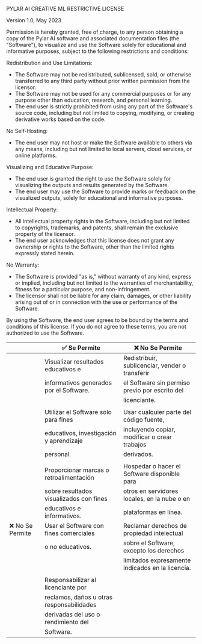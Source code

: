 PYLAR AI CREATIVE ML RESTRICTIVE LICENSE

Version 1.0, May 2023

Permission is hereby granted, free of charge, to any person obtaining a copy of the Pylar AI software and associated documentation files (the "Software"), to visualize and use the Software solely for educational and informative purposes, subject to the following restrictions and conditions:

Redistribution and Use Limitations:
 - The Software may not be redistributed, sublicensed, sold, or otherwise transferred to any third party without prior written permission from the licensor.
 - The Software may not be used for any commercial purposes or for any purpose other than education, research, and personal learning.
 - The end user is strictly prohibited from using any part of the Software's source code, including but not limited to copying, modifying, or creating derivative works based on the code.

No Self-Hosting:
 - The end user may not host or make the Software available to others via any means, including but not limited to local servers, cloud services, or online platforms.

Visualizing and Educative Purpose:
 - The end user is granted the right to use the Software solely for visualizing the outputs and results generated by the Software.
 - The end user may use the Software to provide marks or feedback on the visualized outputs, solely for educational and informative purposes.

Intellectual Property:
 - All intellectual property rights in the Software, including but not limited to copyrights, trademarks, and patents, shall remain the exclusive property of the licensor.
 - The end user acknowledges that this license does not grant any ownership or rights to the Software, other than the limited rights expressly stated herein.

No Warranty:
 - The Software is provided "as is," without warranty of any kind, express or implied, including but not limited to the warranties of merchantability, fitness for a particular purpose, and non-infringement.
 - The licensor shall not be liable for any claim, damages, or other liability arising out of or in connection with the use or performance of the Software.

By using the Software, the end user agrees to be bound by the terms and conditions of this license. If you do not agree to these terms, you are not authorized to use the Software.

|                 | ✅ Se Permite                              | ❌ No Se Permite                                  |
| --------------- | ----------------------------------------- | ------------------------------------------------ |
|                 | Visualizar resultados educativos e        | Redistribuir, sublicenciar, vender o transferir  |
|                 | informativos generados por el Software.   | el Software sin permiso previo por escrito del   |
|                 |                                           | licenciante.                                     |
|                 |                                           |                                                  |
|                 | Utilizar el Software solo para fines      | Usar cualquier parte del código fuente,          |
|                 | educativos, investigación y aprendizaje   | incluyendo copiar, modificar o crear trabajos    |
|                 | personal.                                 | derivados.                                       |
|                 |                                           |                                                  |
|                 | Proporcionar marcas o retroalimentación   | Hospedar o hacer el Software disponible para     |
|                 | sobre resultados visualizados con fines   | otros en servidores locales, en la nube o en     |
|                 | educativos e informativos.                | plataformas en línea.                            |
| ❌ No Se Permite | Usar el Software con fines comerciales    | Reclamar derechos de propiedad intelectual       |
|                 | o no educativos.                          | sobre el Software, excepto los derechos          |
|                 |                                           | limitados expresamente indicados en la licencia. |
|                 |                                           |                                                  |
|                 | Responsabilizar al licenciante por        |                                                  |
|                 | reclamos, daños u otras responsabilidades |                                                  |
|                 | derivadas del uso o rendimiento del       |                                                  |
|                 | Software.                                 |                                                  |
